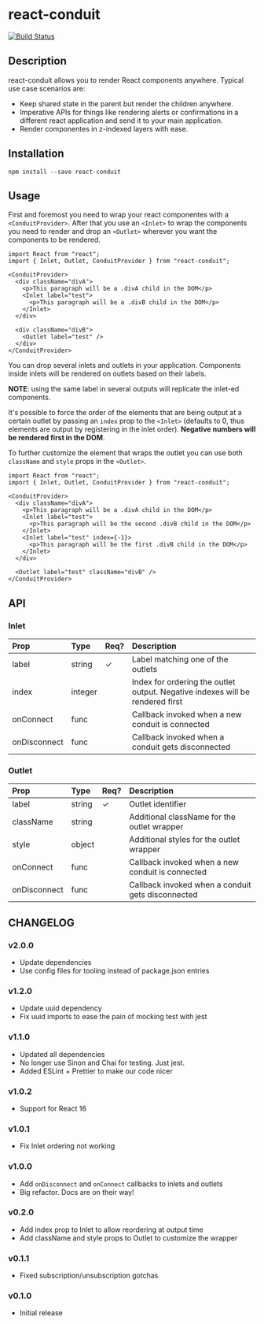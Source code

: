 # react-conduit

[![Build Status](https://travis-ci.org/trabe/react-conduit.svg?branch=master)](https://travis-ci.org/trabe/react-conduit)

## Description

react-conduit allows you to render React components anywhere. Typical use case
scenarios are:

* Keep shared state in the parent but render the children anywhere.
* Imperative APIs for things like rendering alerts or confirmations in a different react application and send it to your main application.
* Render componentes in z-indexed layers with ease.


## Installation

```
npm install --save react-conduit
```

## Usage

First and foremost you need to wrap your react componentes with a `<ConduitProvider>`.
After that you use an `<Inlet>` to wrap the components you need to render and drop 
an `<Outlet>` wherever you want the components to be rendered.

```
import React from "react";
import { Inlet, Outlet, ConduitProvider } from "react-conduit";

<ConduitProvider>
  <div className="divA">
    <p>This paragraph will be a .divA child in the DOM</p>
    <Inlet label="test">
      <p>This paragraph will be a .divB child in the DOM</p>
    </Inlet>
  </div>

  <div className="divB">
    <Outlet label="test" />
  </div>
</ConduitProvider>
```

You can drop several inlets and outlets in your application. Components inside inlets
will be rendered on outlets based on their labels.

**NOTE**: using the same label in several outputs will replicate the inlet-ed components.

It's possible to force the order of the elements that are being output at a certain outlet
by passing an `index` prop to the `<Inlet>` (defaults to 0, thus elements are output by registering
in the inlet order). **Negative numbers will be rendered first in the DOM**.

To further customize the element that wraps the outlet you can use both `className` and `style`
props in the `<Outlet>`.

```
import React from "react";
import { Inlet, Outlet, ConduitProvider } from "react-conduit";

<ConduitProvider>
  <div className="divA">
    <p>This paragraph will be a .divA child in the DOM</p>
    <Inlet label="test">
      <p>This paragraph will be the second .divB child in the DOM</p>
    </Inlet>
    <Inlet label="test" index={-1}>
      <p>This paragraph will be the first .divB child in the DOM</p>
    </Inlet>
  </div>

  <Outlet label="test" className="divB" />
</ConduitProvider>
```


## API

### Inlet

| Prop           | Type         | Req?   | Description                                                                   |
| :------------- | :----------- | :----- | :-----------------------------------------------------------------------------|
| label          | string       | ✓      | Label matching one of the outlets                                             |
| index          | integer      |        | Index for ordering the outlet output. Negative indexes will be rendered first |
| onConnect      | func         |        | Callback invoked when a new conduit is connected                              |
| onDisconnect   | func         |        | Callback invoked when a conduit gets disconnected                             |

### Outlet

| Prop         | Type       | Req? | Description                                              |
|:-------------|:-----------|:-----|:---------------------------------------------------------|
| label        | string     |  ✓   | Outlet identifier                                        |
| className    | string     |      | Additional className for the outlet wrapper              |
| style        | object     |      | Additional styles for the outlet wrapper                 |
| onConnect    | func       |      | Callback invoked when a new conduit is connected         |
| onDisconnect | func       |      | Callback invoked when a conduit gets disconnected        |

## CHANGELOG

### v2.0.0

* Update dependencies
* Use config files for tooling instead of package.json entries

### v1.2.0

* Update uuid dependency
* Fix uuid imports to ease the pain of mocking test with jest

### v1.1.0

* Updated all dependencies
* No longer use Sinon and Chai for testing. Just jest.
* Added ESLint + Prettier to make our code nicer

### v1.0.2

* Support for React 16

### v1.0.1

* Fix Inlet ordering not working

### v1.0.0

* Add `onDisconnect` and `onConnect` callbacks to inlets and outlets
* Big refactor. Docs are on their way!

### v0.2.0

* Add index prop to Inlet to allow reordering at output time
* Add className and style props to Outlet to customize the wrapper

### v0.1.1

* Fixed subscription/unsubscription gotchas

### v0.1.0

* Initial release
